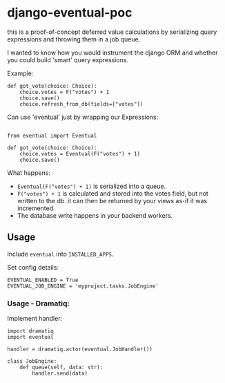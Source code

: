 # django-eventual-poc

this is a proof-of-concept deferred value calculations by serializing
query expressions and throwing them in a job queue.

I wanted to know how you would instrument the django ORM and whether
you could build 'smart' query expressions.

Example:

```
def got_vote(choice: Choice):
    choice.votes = F("votes") + 1
    choice.save()
    choice.refresh_from_db(fields=["votes"])
```

Can use 'eventual' just by wrapping our Expressions:

```

from eventual import Eventual

def got_vote(choice: Choice):
    choice.votes = Eventual(F("votes") + 1)
    choice.save()
```

What happens:

 * `Eventual(F("votes") + 1)` is serialized into a queue.
 * `F("votes") + 1` is calculated and stored into the votes field,
    but not written to the db.
      it can then be returned by your views as-if it was incremented.
 * The database write happens in your backend workers.

## Usage

Include `eventual` into `INSTALLED_APPS`.

Set config details:

```
EVENTUAL_ENABLED = True
EVENTUAL_JOB_ENGINE = 'myproject.tasks.JobEngine'
```

### Usage - Dramatiq:

Implement handler:

```
import dramatiq
import eventual

handler = dramatiq.actor(eventual.JobHandler())

class JobEngine:
    def queue(self, data: str):
        handler.send(data)
```



